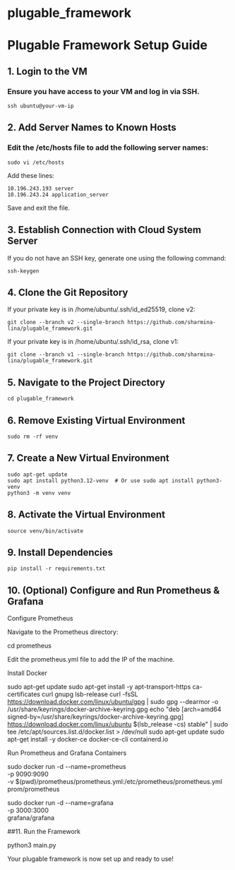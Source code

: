 # plugable_framework
# Plugable Framework Setup Guide

## 1. Login to the VM

### Ensure you have access to your VM and log in via SSH.

```ssh ubuntu@your-vm-ip```

## 2. Add Server Names to Known Hosts

### Edit the /etc/hosts file to add the following server names:

```sudo vi /etc/hosts```

Add these lines:
```
10.196.243.193 server
10.196.243.24 application_server
```
Save and exit the file.

## 3. Establish Connection with Cloud System Server

If you do not have an SSH key, generate one using the following command:

```ssh-keygen```

## 4. Clone the Git Repository

If your private key is in /home/ubuntu/.ssh/id_ed25519, clone v2:

```git clone --branch v2 --single-branch https://github.com/sharmina-lina/plugable_framework.git```

If your private key is in /home/ubuntu/.ssh/id_rsa, clone v1:
```
git clone --branch v1 --single-branch https://github.com/sharmina-lina/plugable_framework.git
````
## 5. Navigate to the Project Directory

```cd plugable_framework```

## 6. Remove Existing Virtual Environment

```sudo rm -rf venv```

## 7. Create a New Virtual Environment
```
sudo apt-get update
sudo apt install python3.12-venv  # Or use sudo apt install python3-venv
python3 -m venv venv
```
## 8. Activate the Virtual Environment
```
source venv/bin/activate
```
## 9. Install Dependencies
```
pip install -r requirements.txt
```
## 10. (Optional) Configure and Run Prometheus & Grafana

Configure Prometheus

Navigate to the Prometheus directory:

cd prometheus

Edit the prometheus.yml file to add the IP of the machine.

Install Docker

sudo apt-get update
sudo apt-get install -y apt-transport-https ca-certificates curl gnupg lsb-release
curl -fsSL https://download.docker.com/linux/ubuntu/gpg | sudo gpg --dearmor -o /usr/share/keyrings/docker-archive-keyring.gpg
echo "deb [arch=amd64 signed-by=/usr/share/keyrings/docker-archive-keyring.gpg] https://download.docker.com/linux/ubuntu $(lsb_release -cs) stable" | sudo tee /etc/apt/sources.list.d/docker.list > /dev/null
sudo apt-get update
sudo apt-get install -y docker-ce docker-ce-cli containerd.io

Run Prometheus and Grafana Containers

sudo docker run -d --name=prometheus \
  -p 9090:9090 \
  -v $(pwd)/prometheus/prometheus.yml:/etc/prometheus/prometheus.yml \
  prom/prometheus

sudo docker run -d --name=grafana \
  -p 3000:3000 \
  grafana/grafana

##11. Run the Framework

python3 main.py

Your plugable framework is now set up and ready to use!


